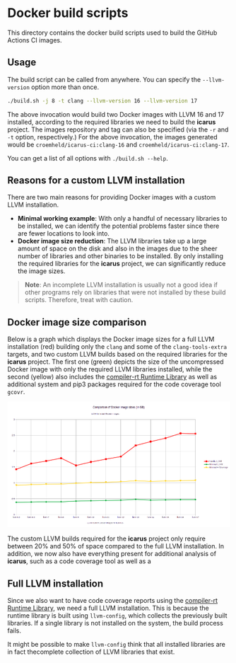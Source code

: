 # Docker build scripts

This directory contains the docker build scripts used to build the GitHub Actions CI images.

## Usage

The build script can be called from anywhere. You can specify the `--llvm-version` option more than once.

```bash
./build.sh -j 8 -t clang --llvm-version 16 --llvm-version 17
```
The above invocation would build two Docker images with LLVM 16 and 17 installed, according to the required libraries we
need to build the **icarus** project. The images repository and tag can also be specified (via the `-r` and `-t` option,
respectively.) For the above invocation, the images generated would be `croemheld/icarus-ci:clang-16` and
`croemheld/icarus-ci:clang-17`.

You can get a list of all options with `./build.sh --help`.

## Reasons for a custom LLVM installation

There are two main reasons for providing Docker images with a custom LLVM installation.

- **Minimal working example**: With only a handful of necessary libraries to be installed, we can identify the potential
  problems faster since there are fewer locations to look into.
- **Docker image size reduction**: The LLVM libraries take up a large amount of space on the disk and also in the images
  due to the sheer number of libraries and other binaries to be installed. By only installing the required libraries for
  the **icarus** project, we can significantly reduce the image sizes.

> **Note**: An incomplete LLVM installation is usually not a good idea if other programs rely on libraries that were not
> installed by these build scripts. Therefore, treat with caution.

## Docker image size comparison

Below is a graph which displays the Docker image sizes for a full LLVM installation (red) building only the `clang` and
some of the `clang-tools-extra` targets, and two custom LLVM builds based on the required libraries for the **icarus**
project. The first one (green) depicts the size of the uncompressed Docker image with only the required LLVM libraries
installed, while the second (yellow) also includes the [compiler-rt Runtime Library](https://compiler-rt.llvm.org/) as well as additional system
and pip3 packages required for the code coverage tool `gcovr`.

![Docker image size comparison](docker-image-comparison.png)

The custom LLVM builds required for the **icarus** project only require between 20% and 50% of space compared to
the full LLVM installation. In addition, we now also have everything present for additional analysis of **icarus**,
such as a code coverage tool as well as a 

## Full LLVM installation

Since we also want to have code coverage reports using the [compiler-rt Runtime Library](https://compiler-rt.llvm.org/),
we need a full LLVM installation. This is because the runtime library is built using `llvm-config`, which collects the
previously built libraries. If a single library is not installed on the system, the build process fails.

It might be possible to make `llvm-config` think that all installed libraries are in fact thecomplete collection of LLVM
libraries that exist.
